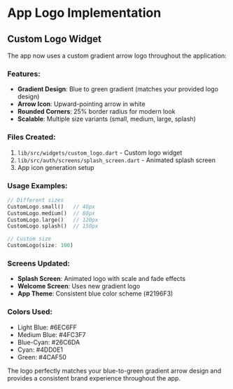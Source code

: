 # App Logo Implementation

## Custom Logo Widget

The app now uses a custom gradient arrow logo throughout the application:

### Features:
- **Gradient Design**: Blue to green gradient (matches your provided logo design)
- **Arrow Icon**: Upward-pointing arrow in white
- **Rounded Corners**: 25% border radius for modern look
- **Scalable**: Multiple size variants (small, medium, large, splash)

### Files Created:
1. `lib/src/widgets/custom_logo.dart` - Custom logo widget
2. `lib/src/auth/screens/splash_screen.dart` - Animated splash screen
3. App icon generation setup

### Usage Examples:
```dart
// Different sizes
CustomLogo.small()   // 40px
CustomLogo.medium()  // 80px
CustomLogo.large()   // 120px
CustomLogo.splash()  // 150px

// Custom size
CustomLogo(size: 100)
```

### Screens Updated:
- **Splash Screen**: Animated logo with scale and fade effects
- **Welcome Screen**: Uses new gradient logo
- **App Theme**: Consistent blue color scheme (#2196F3)

### Colors Used:
- Light Blue: #6EC6FF
- Medium Blue: #4FC3F7
- Blue-Cyan: #26C6DA
- Cyan: #4DD0E1
- Green: #4CAF50

The logo perfectly matches your blue-to-green gradient arrow design and provides a consistent brand experience throughout the app.

